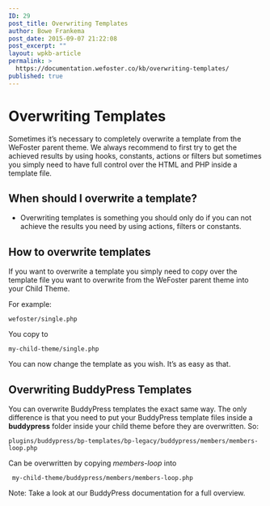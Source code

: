 ```yaml
---
ID: 29
post_title: Overwriting Templates
author: Bowe Frankema
post_date: 2015-09-07 21:22:08
post_excerpt: ""
layout: wpkb-article
permalink: >
  https://documentation.wefoster.co/kb/overwriting-templates/
published: true
---
```

# Overwriting Templates

Sometimes it’s necessary to completely overwrite a template from the WeFoster parent theme. We always recommend to first try to get the achieved results by using hooks, constants, actions or filters but sometimes you simply need to have full control over the HTML and PHP inside a template file.

## When should I overwrite a template?

*   Overwriting templates is something you should only do if you can not achieve the results you need by using actions, filters or constants. 

## How to overwrite templates

If you want to overwrite a template you simply need to copy over the template file you want to overwrite from the WeFoster parent theme into your Child Theme.

For example:

    wefoster/single.php
    

You copy to

    my-child-theme/single.php
    

You can now change the template as you wish. It’s as easy as that.

## Overwriting BuddyPress Templates

You can overwrite BuddyPress templates the exact same way. The only difference is that you need to put your BuddyPress template files inside a **buddypress** folder inside your child theme before they are overwritten. So:

    plugins/buddypress/bp-templates/bp-legacy/buddypress/members/members-loop.php
    

Can be overwritten by copying *members-loop* into

     my-child-theme/buddypress/members/members-loop.php
    

Note: Take a look at our BuddyPress documentation for a full overview.